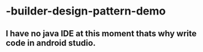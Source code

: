 # -builder-design-pattern-demo
## I have no java IDE at this moment thats why write code in android studio.
